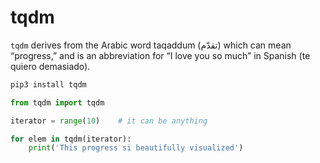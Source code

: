 # tqdm

`tqdm` derives from the Arabic word taqaddum (تقدّم) which can mean “progress,” and is an abbreviation for “I love you so much” in Spanish (te quiero demasiado).

```sh
pip3 install tqdm
```

```py
from tqdm import tqdm

iterator = range(10)    # it can be anything

for elem in tqdm(iterator):
    print('This progress si beautifully visualized')
```

